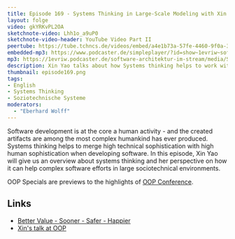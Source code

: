 ```yaml
---
title: Episode 169 - Systems Thinking in Large-Scale Modeling with Xin Yao - OOP Special
layout: folge
video: gkYRKvPL2OA
sketchnote-video: Lhh1o_a9uP0 
sketchnote-video-header: YouTube Video Part II
peertube: https://tube.tchncs.de/videos/embed/a4e1b73a-57fe-4460-9f0a-39d75cda843f
embedded-mp3: https://www.podcaster.de/simpleplayer/?id=show~1evriw~software-architektur-im-stream~pod-81c989df4c8ca304e49b29786e&v=1686920466
mp3: https://1evriw.podcaster.de/software-architektur-im-stream/media/Systems_Thinking_in_Large-Scale_Modeling_with_Xin_Yao_-_OOP_Special.mp3
description: Xin Yao talks about how Systems thinking helps to work with socio-technical systems.
thumbnail: episode169.png
tags:
- English
- Systems Thinking
- Soziotechnische Systeme
moderators:
  - "Eberhard Wolff"
---
```


Software development is at the core a human activity - and the created
artifacts are among the most complex humankind has ever
produced. Systems thinking helps to merge high technical
sophistication with high human sophistication when developing
software. In this episode, Xin Yao will give us an overview about
systems thinking and her perspective on how it can help complex
software efforts in large sociotechnical environments. 

OOP Specials are previews to the highlights of [OOP Conference](https://www.oop-konferenz.de/).
    
## Links

* [Better Value - Sooner - Safer - Happier](https://www.soonersaferhappier.com/)
* [Xin's talk at OOP](https://www.oop-konferenz.de/oop-2023-muenchen/programm/konferenzprogramm?li_fat_id=a38b29b5-feec-46ff-b5f5-e8509d883b8a#item-5814)
